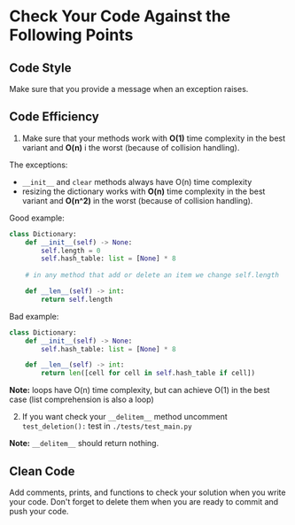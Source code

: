 # Check Your Code Against the Following Points

## Code Style

Make sure that you provide a message when an exception raises.

## Code Efficiency

1) Make sure that your methods work with 
**O(1)** time complexity in the best variant and 
**O(n)** i the worst (because of collision handling).

The exceptions:
- `__init__` and `clear` methods always have O(n) time complexity
- resizing the dictionary works with
**O(n)** time complexity in the best variant and 
**O(n^2)** in the worst (because of collision handling).


Good example:


```python
class Dictionary:
    def __init__(self) -> None:
        self.length = 0
        self.hash_table: list = [None] * 8
        
    # in any method that add or delete an item we change self.length

    def __len__(self) -> int:
        return self.length
```

Bad example:

```python
class Dictionary:
    def __init__(self) -> None:
        self.hash_table: list = [None] * 8

    def __len__(self) -> int:
        return len([cell for cell in self.hash_table if cell])
```

**Note:** loops have O(n) time complexity, 
but can achieve O(1) in the best case 
(list comprehension is also a loop)

2) If you want check your `__delitem__` method 
uncomment `test_deletion():` test in `./tests/test_main.py`

**Note:** `__delitem__` should return nothing.

## Clean Code

Add comments, prints, and functions to check your solution when you write your code. 
Don't forget to delete them when you are ready to commit and push your code.
